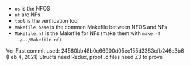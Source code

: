 - `os` is the NFOS
- `nf` are NFs
- `tool` is the verification tool
- `Makefile.base` is the common Makefile between NFOS and NFs
- `Makefile.nf` is the Makefile for NFs (make them with `make -f ../../Makefile.nf`)


VeriFast commit used: 24560bb48b0c66900d05ec155d3383cfb246c3b6 (Feb 4, 2021)
Structs need Redux, proof .c files need Z3 to prove
